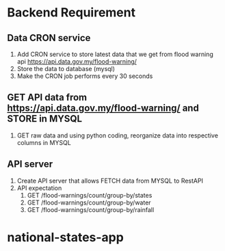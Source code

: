# Backend Requirement
## Data CRON service
1. Add CRON service to store latest data that we get from flood warning api https://api.data.gov.my/flood-warning/
2. Store the data to database (mysql)
3. Make the CRON job performs every 30 seconds

## GET API data from https://api.data.gov.my/flood-warning/ and STORE in MYSQL
1. GET raw data and using python coding, reorganize data into respective columns in MYSQL

## API server
1. Create API server that allows FETCH data from MYSQL to RestAPI
2. API expectation
   1. GET /flood-warnings/count/group-by/states
   2. GET /flood-warnings/count/group-by/water
   3. GET /flood-warnings/count/group-by/rainfall
# national-states-app

